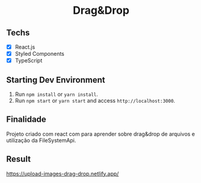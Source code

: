 <h1 align="center">
Drag&Drop
</h1>

## Techs

- [x] React.js
- [x] Styled Components
- [x] TypeScript

## Starting Dev Environment

1. Run `npm install` or `yarn install`.<br />
2. Run `npm start` or `yarn start` and access `http://localhost:3000`.<br />

## Finalidade

Projeto criado com react com para aprender sobre drag&drop de arquivos e utilização da FileSystemApi.

## Result

https://upload-images-drag-drop.netlify.app/
